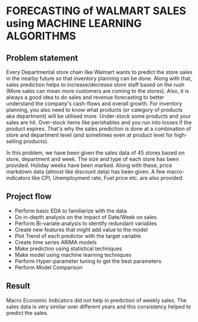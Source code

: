 # FORECASTING of WALMART SALES using MACHINE LEARNING ALGORITHMS 
## Problem statement
Every Departmental store chain like Walmart wants to predict the store sales in the nearby future so that inventory planning can be done. Along with that, sales prediction helps to increase/decrease store staff based on the rush (More sales can mean more customers are coming to the stores). Also, it is always a good idea to do sales and revenue forecasting to better understand the company's cash-flows and overall growth. For inventory planning, you also need to know what products (or category of products aka department) will be utilised more. Under-stock some products and your sales are hit. Over-stock items like perishables and you run into losses if the product expires. That's why the sales prediction is done at a combination of store and department level (and sometimes even at product level for high-selling products).

In this problem, we have been given the sales data of 45 stores based on store, department and week. The size and type of each store has been provided. Holiday weeks have been marked. Along with these, price markdown data (almost like discount data) has been given. A few macro-indicators like CPI, Unemployment rate, Fuel price etc. are also provided.

## Project flow

* Perform basic EDA to familiarize with the data
* Do in-depth analysis on the impact of Date/Week on sales
* Perform Bi-variate analysis to identify redundant variables
* Create new features that might add value to the model
* Plot Trend of each predictor with the target variable
* Create time series ARIMA models
* Make prediction using statistical techniques
* Make model using machine learning techniques
* Perform Hyper-parameter tuning to get the best parameters
* Perform Model Comparison
## Result
Macro Economic Indicators did not help in prediction of weekly sales. The sales data is very similar over different years 
and this consistency helped to predict the sales. 




